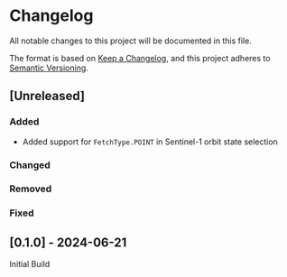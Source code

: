 # Changelog
All notable changes to this project will be documented in this file.

The format is based on [Keep a Changelog](https://keepachangelog.com/en/1.0.0/),
and this project adheres to [Semantic Versioning](https://semver.org/spec/v2.0.0.html).

## [Unreleased]

### Added
- Added support for `FetchType.POINT` in Sentinel-1 orbit state selection
### Changed

### Removed

### Fixed


## [0.1.0] - 2024-06-21

Initial Build



